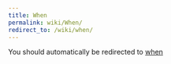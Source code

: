 ```yaml
---
title: When
permalink: wiki/When/
redirect_to: /wiki/when/
---
```


You should automatically be redirected to [when](/wiki/when/)
